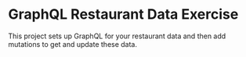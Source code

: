 # GraphQL Restaurant Data Exercise
 This project sets up GraphQL for your restaurant data and then add mutations to get and update these data. 
